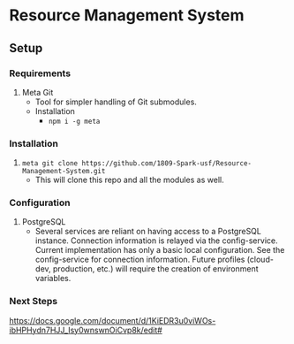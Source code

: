 # Resource Management System

## Setup

### Requirements
1. Meta Git
   * Tool for simpler handling of Git submodules.
   * Installation
     * `npm i -g meta`
  
### Installation
1. `meta git clone https://github.com/1809-Spark-usf/Resource-Management-System.git`
   * This will clone this repo and all the modules as well.
   

### Configuration
1. PostgreSQL
   * Several services are reliant on having access to a PostgreSQL instance. Connection information is relayed via the config-service. Current implementation has only a basic local configuration. See the config-service for connection information. Future profiles (cloud-dev, production, etc.) will require the creation of environment variables.
   
### Next Steps
https://docs.google.com/document/d/1KiEDR3u0viWOs-ibHPHydn7HJJ_Isy0wnswnOiCvp8k/edit#
